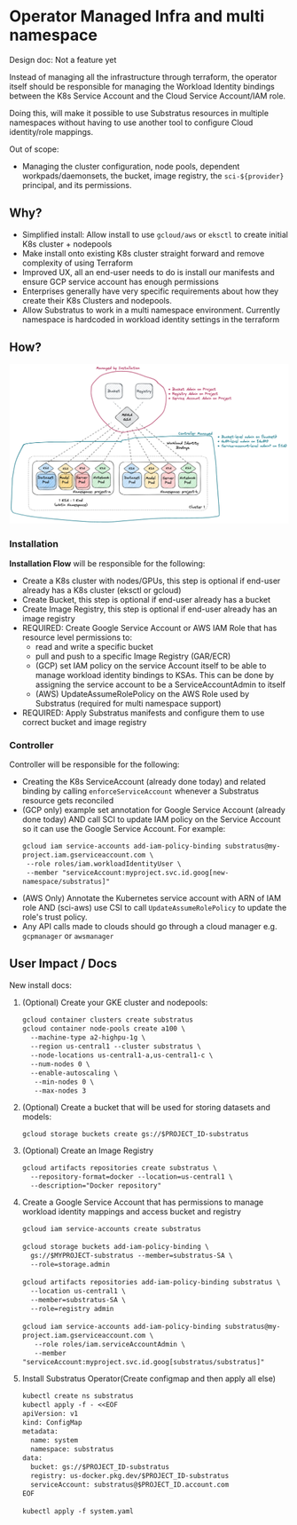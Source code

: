 # Operator Managed Infra and multi namespace
Design doc: Not a feature yet

Instead of managing all the infrastructure through terraform, the
operator itself should be responsible for managing the Workload Identity
bindings between the K8s Service Account and the Cloud Service Account/IAM role.

Doing this, will make it possible to use Substratus resources in multiple
namespaces without having to use another tool to configure Cloud identity/role mappings.

Out of scope:
* Managing the cluster configuration, node pools, dependent workpads/daemonsets, the bucket, image registry, the `sci-${provider}` principal, and its permissions.


## Why?
* Simplified install: Allow install to use `gcloud/aws` or `eksctl` to create initial K8s cluster + nodepools
* Make install onto existing K8s cluster straight forward and remove
  complexity of using Terraform
* Improved UX, all an end-user needs to do is install our manifests and ensure GCP service account has enough permissions
* Enterprises generally have very specific requirements about how they create their K8s Clusters and nodepools.
* Allow Substratus to work in a multi namespace environment. Currently namespace is hardcoded in workload identity settings in the terraform

## How?

<img src="../diagrams/identity-global.excalidraw.png"></img>

### Installation
**Installation Flow** will be responsible for the following:
* Create a K8s cluster with nodes/GPUs, this step is optional if end-user already has a K8s cluster (eksctl or gcloud)
* Create Bucket, this step is optional if end-user already has a bucket
* Create Image Registry, this step is optional if end-user already has an image registry
* REQUIRED: Create Google Service Account or AWS IAM Role that has resource level permissions to:
  * read and write a specific bucket
  * pull and push to a specific Image Registry (GAR/ECR)
  * (GCP) set IAM policy on the service Account itself to be able to manage workload identity bindings to KSAs. This can be done by assigning the service account to be a ServiceAccountAdmin to itself
  * (AWS) UpdateAssumeRolePolicy on the AWS Role used by Substratus (required for multi namespace support)
* REQUIRED: Apply Substratus manifests and configure them to use correct bucket and image registry

### Controller
Controller will be responsible for the following:
* Creating the K8s ServiceAccount (already done today) and related binding by calling `enforceServiceAccount` whenever a Substratus resource gets reconciled
* (GCP only) example set annotation for Google Service Account (already done today) AND call SCI to update IAM policy on the Service Account so it can use the Google Service Account. For example:
  ```
  gcloud iam service-accounts add-iam-policy-binding substratus@my-project.iam.gserviceaccount.com \
   --role roles/iam.workloadIdentityUser \
   --member "serviceAccount:myproject.svc.id.goog[new-namespace/substratus]"
  ```
* (AWS Only) Annotate the Kubernetes service account with ARN of IAM role AND (sci-aws) use CSI to call `UpdateAssumeRolePolicy` to update the role's trust policy.
* Any API calls made to clouds should go through a cloud manager e.g. `gcpmanager` or `awsmanager`


## User Impact / Docs
New install docs:

1. (Optional) Create your GKE cluster and nodepools:
   ```
   gcloud container clusters create substratus 
   gcloud container node-pools create a100 \
     --machine-type a2-highpu-1g \
     --region us-central1 --cluster substratus \
     --node-locations us-central1-a,us-central1-c \
     --num-nodes 0 \
     --enable-autoscaling \
      --min-nodes 0 \
      --max-nodes 3
   ```

2. (Optional) Create a bucket that will be used for storing datasets and models:

   ```
   gcloud storage buckets create gs://$PROJECT_ID-substratus
   ```

3. (Optional) Create an Image Registry

   ```
   gcloud artifacts repositories create substratus \
     --repository-format=docker --location=us-central1 \
     --description="Docker repository"
   ```

4. Create a Google Service Account that has permissions to manage workload identity mappings and access bucket and registry

   ```
   gcloud iam service-accounts create substratus

   gcloud storage buckets add-iam-policy-binding \
     gs://$MYPROJECT-substratus --member=substratus-SA \
     --role=storage.admin
  
   gcloud artifacts repositories add-iam-policy-binding substratus \
     --location us-central1 \
     --member=substratus-SA \
     --role=registry admin

   gcloud iam service-accounts add-iam-policy-binding substratus@my-project.iam.gserviceaccount.com \
      --role roles/iam.serviceAccountAdmin \
      --member "serviceAccount:myproject.svc.id.goog[substratus/substratus]"
   ```

5. Install Substratus Operator(Create configmap and then apply all else)

   ```
   kubectl create ns substratus
   kubectl apply -f - <<EOF
   apiVersion: v1
   kind: ConfigMap
   metadata:
     name: system
     namespace: substratus
   data:
     bucket: gs://$PROJECT_ID-substratus
     registry: us-docker.pkg.dev/$PROJECT_ID-substratus
     serviceAccount: substratus@$PROJECT_ID.account.com
   EOF

   kubectl apply -f system.yaml
   ```